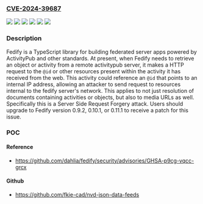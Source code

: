 ### [CVE-2024-39687](https://cve.mitre.org/cgi-bin/cvename.cgi?name=CVE-2024-39687)
![](https://img.shields.io/static/v1?label=Product&message=fedify&color=blue)
![](https://img.shields.io/static/v1?label=Version&message=%3C%200.9.2%20&color=brightgreen)
![](https://img.shields.io/static/v1?label=Version&message=%3D%200.10.0%20&color=brightgreen)
![](https://img.shields.io/static/v1?label=Version&message=%3D%200.11.0%20&color=brightgreen)
![](https://img.shields.io/static/v1?label=Version&message=0%20&color=brightgreen)
![](https://img.shields.io/static/v1?label=Vulnerability&message=CWE-918%3A%20Server-Side%20Request%20Forgery%20(SSRF)&color=brightgreen)

### Description

Fedify is a TypeScript library for building federated server apps powered by ActivityPub and other standards. At present, when Fedify needs to retrieve an object or activity from a remote activitypub server, it makes a HTTP request to the `@id` or other resources present within the activity it has received from the web. This activity could reference an `@id` that points to an internal IP address, allowing an attacker to send request to resources internal to the fedify server's network. This applies to not just resolution of documents containing activities or objects, but also to media URLs as well. Specifically this is a Server Side Request Forgery attack. Users should upgrade to Fedify version 0.9.2, 0.10.1, or 0.11.1 to receive a patch for this issue.

### POC

#### Reference
- https://github.com/dahlia/fedify/security/advisories/GHSA-p9cg-vqcc-grcx

#### Github
- https://github.com/fkie-cad/nvd-json-data-feeds

